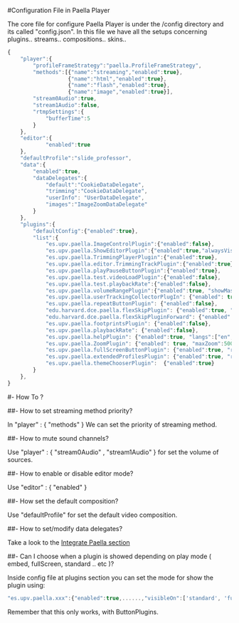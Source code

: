 #Configuration File in Paella Player

The core file for configure Paella Player is under the /config directory and its called "config.json". 
In this file we have all the setups concerning plugins.. streams.. compositions.. skins.. 


```javascript
{
	"player":{
        "profileFrameStrategy":"paella.ProfileFrameStrategy",
		"methods":[{"name":"streaming","enabled":true},
				   {"name":"html","enabled":true},
				   {"name":"flash","enabled":true},
                   {"name":"image","enabled":true}],
		"stream0Audio":true,
		"stream1Audio":false,
        "rtmpSettings":{
            "bufferTime":5
        }
	},
	"editor":{
			"enabled":true
	},
	"defaultProfile":"slide_professor",
	"data":{
		"enabled":true,
		"dataDelegates":{
			"default":"CookieDataDelegate",
			"trimming":"CookieDataDelegate",
			"userInfo": "UserDataDelegate",
			"images":"ImageZoomDataDelegate"
		}
	},
	"plugins":{
		"defaultConfig":{"enabled":true},
		"list":{
			"es.upv.paella.ImageControlPlugin":{"enabled":false},
			"es.upv.paella.ShowEditorPlugin":{"enabled":true,"alwaysVisible":true},
			"es.upv.paella.TrimmingPlayerPlugin":{"enabled":true},
			"es.upv.paella.editor.TrimmingTrackPlugin":{"enabled":true},
			"es.upv.paella.playPauseButtonPlugin":{"enabled":true},
            "es.upv.paella.test.videoLoadPlugin":{"enabled":false},
			"es.upv.paella.test.playbackRate":{"enabled":false},
			"es.upv.paella.volumeRangePlugin":{"enabled":true, "showMasterVolume": true, "showSlaveVolume": false },
			"es.upv.paella.userTrackingCollectorPlugIn": {"enabled": true, "heartBeatTime": 5000},
			"es.upv.paella.repeatButtonPlugin": {"enabled":false},
			"edu.harvard.dce.paella.flexSkipPlugin": {"enabled":true, "direction": "Rewind", "seconds": 10},
			"edu.harvard.dce.paella.flexSkipPluginForward": {"enabled":true, "direction": "Forward", "seconds": 30},
			"es.upv.paella.footprintsPlugin": {"enabled":false},
			"es.upv.paella.playbackRate": {"enabled":false},
            "es.upv.paella.helpPlugin": {"enabled":true, "langs":["en","es"]},
            "es.upv.paella.ZoomPlugin": {"enabled": true, "maxZoom":500, "minZoom":100, "zoomIncr":10},
            "es.upv.paella.fullScreenButtonPlugin": {"enabled":true, "reloadOnFullscreen":{ "enabled":true, "keepUserSelection":true }},
            "es.upv.paella.extendedProfilesPlugin": {"enabled":true, "reloadOnFullscreen":"reload" },
            "es.upv.paella.themeChooserPlugin":  {"enabled":true}
		}
	},
}
```

#- How To ?

##- How to set streaming method priority?

In "player" : { "methods" } We can set the priority of streaming method.

##- How to mute sound channels?

Use "player" : { "stream0Audio" , "stream1Audio" } for set the volume of sources.

##- How to enable or disable editor mode?

Use "editor" : { "enabled" }

##- How set the default composition?

Use "defaultProfile" for set the default video composition.

##- How to set/modify data delegates?

Take a look to the [Integrate Paella section](integrate.md)

##- Can I choose when a plugin is showed depending on play mode ( embed, fullScreen, standard .. etc )?

Inside config file at plugins section you can set the mode for show the plugin using:
```javascript
"es.upv.paella.xxx":{"enabled":true,......,"visibleOn":['standard', 'fullscreen', 'extended', 'embed']},
```
Remember that this only works, with ButtonPlugins.
	
